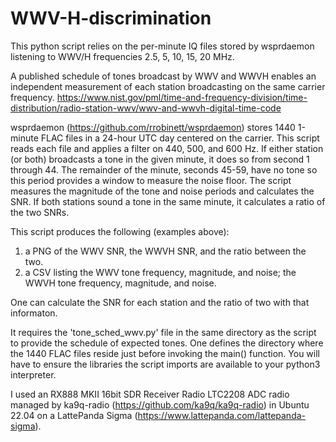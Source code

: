 # WWV-H-discrimination

This python script relies on the per-minute IQ files stored by wsprdaemon listening to WWV/H 
frequencies 2.5, 5, 10, 15, 20 MHz.  

A published schedule of tones broadcast by WWV and WWVH enables an independent measurement of 
each station broadcasting on the same carrier frequency.
https://www.nist.gov/pml/time-and-frequency-division/time-distribution/radio-station-wwv/wwv-and-wwvh-digital-time-code

wsprdaemon (https://github.com/rrobinett/wsprdaemon) stores 1440 1-minute FLAC files in a 
24-hour UTC day centered on the carrier.  This script reads each file and applies a filter on 
440, 500, and 600 Hz.  If either station (or both) broadcasts a tone in the given minute, it does 
so from second 1 through 44.  The remainder of the minute, seconds 45-59, have no tone so this 
period provides a window to measure the noise floor.  The script measures the magnitude of the 
tone and noise periods and calculates the SNR.  If both stations sound a tone in the same 
minute, it calculates a ratio of the two SNRs.  

This script produces the following (examples above):
1) a PNG of the WWV SNR, the WWVH SNR, and the ratio between the two.
2) a CSV listing the WWV tone frequency, magnitude, and noise;
   the WWVH tone frequency, magnitude, and noise.

One can calculate the SNR for each station and the ratio of two with that informaton.

It requires the 'tone_sched_wwv.py' file in the same directory as the script to provide the 
schedule of expected tones.  One defines the directory where the 1440 FLAC files reside just
before invoking the main() function. You will have to ensure the libraries the script imports 
are available to your python3 interpreter.

I used an RX888 MKII 16bit SDR Receiver Radio LTC2208 ADC radio managed by 
ka9q-radio (https://github.com/ka9q/ka9q-radio)
in Ubuntu 22.04 on a LattePanda Sigma (https://www.lattepanda.com/lattepanda-sigma).
